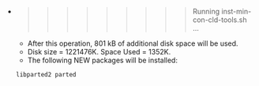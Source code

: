 * >>>>>>>>> Running inst-min-con-cld-tools.sh ...
  * After this operation, 801 kB of additional disk space will be used.
  * Disk size = 1221476K. Space Used = 1352K.
  * The following NEW packages will be installed:
  ```bash
  libparted2 parted
  ```

